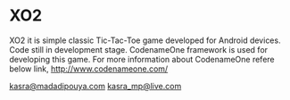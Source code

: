 XO2
===
XO2 it is simple classic Tic-Tac-Toe game developed for Android devices.
Code still in development stage.
CodenameOne framework is used for developing this game.
For more information about CodenameOne refere below link,
http://www.codenameone.com/


kasra@madadipouya.com
kasra_mp@live.com
